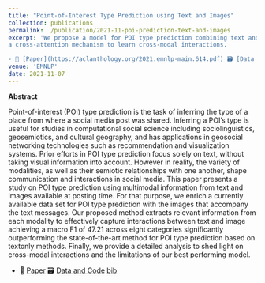 ```yaml
---
title: "Point-of-Interest Type Prediction using Text and Images"
collection: publications
permalink:  /publication/2021-11-poi-prediction-text-and-images
excerpt: 'We propose a model for POI type prediction combining text and image using a modality gate to control the amount of information needed from the text and image, and
a cross-attention mechanism to learn cross-modal interactions.

- 📜 [Paper](https://aclanthology.org/2021.emnlp-main.614.pdf) 🗃️ [Data and Code](https://github.com/danaesavi/poi-type-prediction) [bib](https://aclanthology.org/2021.emnlp-main.614.bib) '
venue: 'EMNLP'
date: 2021-11-07
---
```


**Abstract**

Point-of-interest (POI) type prediction is the
task of inferring the type of a place from where
a social media post was shared. Inferring a
POI’s type is useful for studies in computational social science including sociolinguistics,
geosemiotics, and cultural geography, and has
applications in geosocial networking technologies such as recommendation and visualization systems. Prior efforts in POI type prediction focus solely on text, without taking visual information into account. However in reality, the variety of modalities, as well as their
semiotic relationships with one another, shape
communication and interactions in social media. This paper presents a study on POI type
prediction using multimodal information from
text and images available at posting time. For
that purpose, we enrich a currently available
data set for POI type prediction with the images that accompany the text messages. Our
proposed method extracts relevant information
from each modality to effectively capture interactions between text and image achieving
a macro F1 of 47.21 across eight categories
significantly outperforming the state-of-the-art
method for POI type prediction based on textonly methods. Finally, we provide a detailed
analysis to shed light on cross-modal interactions and the limitations of our best performing model.

- 📜 [Paper](https://aclanthology.org/2021.emnlp-main.614.pdf) 🗃️ [Data and Code](https://github.com/danaesavi/poi-type-prediction) [bib](https://aclanthology.org/2021.emnlp-main.614.bib)
